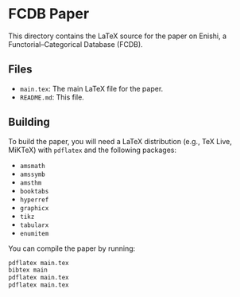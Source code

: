 # FCDB Paper

This directory contains the LaTeX source for the paper on Enishi, a Functorial–Categorical Database (FCDB).

## Files

- `main.tex`: The main LaTeX file for the paper.
- `README.md`: This file.

## Building

To build the paper, you will need a LaTeX distribution (e.g., TeX Live, MiKTeX) with `pdflatex` and the following packages:
- `amsmath`
- `amssymb`
- `amsthm`
- `booktabs`
- `hyperref`
- `graphicx`
- `tikz`
- `tabularx`
- `enumitem`

You can compile the paper by running:
```bash
pdflatex main.tex
bibtex main
pdflatex main.tex
pdflatex main.tex
```
